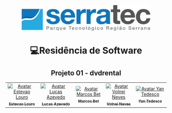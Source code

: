 <a name="back-to-top">
<p align="center">
  <img height="80px" src="assets/logoSerratec.png" alt="logo serratec"/>
</p>

<h1 align="center">💻Residência de Software</h1>
<h2 align="center">Projeto 01 - dvdrental</h2>

<table>
  <tr>
    <td align="center">
      <a href="https://github.com/estevao25">
        <img src="https://avatars.githubusercontent.com/u/80927677?v=4" width="70px;" alt="Avatar Estevao Louro"/><br>
        <sub>
          <b>Estevao Louro</b>
        </sub>
      </a>
    </td>
    <td align="center">
      <a href="https://github.com/azevedolcx">
        <img src="https://avatars.githubusercontent.com/u/82162414?v=4" width="70px;" alt="Avatar Lucas Azevedo"/><br>
        <sub>
          <b>Lucas Azevedo</b>
        </sub>
      </a><br>
    </td>
    <td align="center">
      <a href="https://github.com/Marcosbet">
        <img src="https://avatars.githubusercontent.com/u/82123391?v=4" width="70px;" alt="Avatar Marcos Bet"/><br>
        <sub>
          <b>Marcos Bet</b>
        </sub>
      </a><br>
    </td>
    <td align="center">
      <a href="https://github.com/Volneineves">
        <img src="https://avatars.githubusercontent.com/u/82004090?v=4" width="70px;" alt="Avatar Volnei Neves"/><br>
        <sub>
          <b>Volnei Neves</b>
        </sub>
      </a><br>
    </td>
    <td align="center">
      <a href="https://github.com/yantedesco">
        <img src="https://avatars.githubusercontent.com/u/74687207?v=4" width="70px;" alt="Avatar Yan Tedesco"/><br>
        <sub>
          <b>Yan Tedesco</b>
        </sub>
      </a><br>
    </td>
</table>